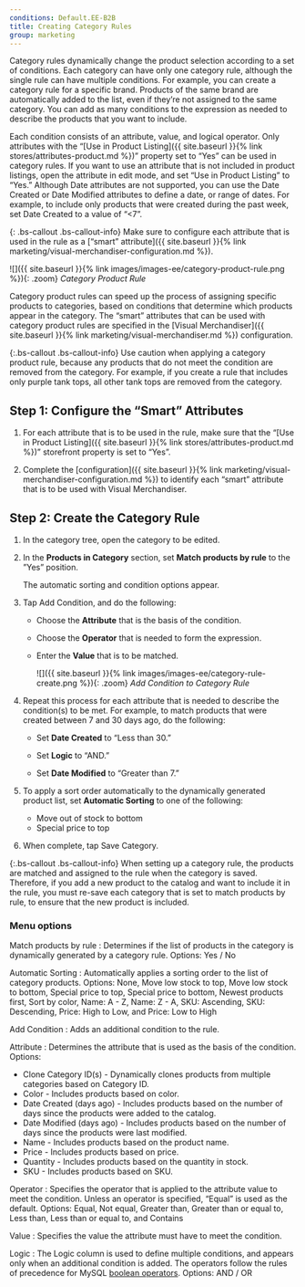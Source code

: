 ```yaml
---
conditions: Default.EE-B2B
title: Creating Category Rules
group: marketing
---
```


Category rules dynamically change the product selection according to a set of conditions. Each category can have only one category rule, although the single rule can have multiple conditions. For example, you can create a category rule for a specific brand. Products of the same brand are automatically added to the list, even if they’re not assigned to the same category. You can add as many conditions to the expression as needed to describe the products that you want to include.

Each condition consists of an attribute, value, and logical operator. Only attributes with the “[Use in Product Listing]({{ site.baseurl }}{% link stores/attributes-product.md %})” property set to “Yes” can be used in category rules. If you want to use an attribute that is not included in product listings, open the attribute in edit mode, and set “Use in Product Listing” to “Yes.” Although Date attributes are not supported, you can use the Date Created or Date Modified attributes to define a date, or range of dates. For example, to include only products that were created during the past week, set Date Created to a value of “<7”.

{: .bs-callout .bs-callout-info}
Make sure to configure each attribute that is used in the rule as a [“smart” attribute]({{ site.baseurl }}{% link marketing/visual-merchandiser-configuration.md %}).

![]({{ site.baseurl }}{% link images/images-ee/category-product-rule.png %}){: .zoom}
*Category Product Rule*

Category product rules can speed up the process of assigning specific products to categories, based on conditions that determine which products appear in the category. The “smart” attributes that can be used with category product rules are specified in the [Visual Merchandiser]({{ site.baseurl }}{% link marketing/visual-merchandiser.md %}) configuration.

{:.bs-callout .bs-callout-info}
Use caution when applying a category product rule, because any products that do not meet the condition are removed from the category. For example, if you create a rule that includes only purple tank tops, all other tank tops are removed from the category.

## Step 1: Configure the “Smart” Attributes

1. For each attribute that is to be used in the rule, make sure that the “[Use in Product Listing]({{ site.baseurl }}{% link stores/attributes-product.md %})” storefront property is set to “Yes”.

1. Complete the [configuration]({{ site.baseurl }}{% link marketing/visual-merchandiser-configuration.md %}) to identify each “smart” attribute that is to be used with Visual Merchandiser.

## Step 2: Create the Category Rule

1. In the category tree, open the category to be edited.

1. In the **Products in Category** section, set **Match products by rule** to the ”Yes” position.

   The automatic sorting and condition options appear.

1. Tap <span class="btn">Add Condition</span>, and do the following:

    * Choose the **Attribute** that is the basis of the condition.

    * Choose the **Operator** that is needed to form the expression.

    * Enter the **Value** that is to be matched.

      ![]({{ site.baseurl }}{% link images/images-ee/category-rule-create.png %}){: .zoom}
      *Add Condition to Category Rule*

1. Repeat this process for each attribute that is needed to describe the condition(s) to be met. For example, to match products that were created between 7 and 30 days ago, do the following:

    * Set **Date Created** to “Less than 30.”

    * Set **Logic** to “AND.”

    * Set **Date Modified** to “Greater than 7.”

1.  To apply a sort order automatically to the dynamically generated product list, set **Automatic Sorting** to one of the following:

    * Move out of stock to bottom
    * Special price to top

1. When complete, tap <span class="btn">Save Category</span>.

{:.bs-callout .bs-callout-info}
When setting up a category rule, the products are matched and assigned to the rule when the category is saved. Therefore, if you add a new product to the catalog and want to include it in the rule, you must re-save each category that is set to match products by rule, to ensure that the new product is included.

### Menu options

Match products by rule
: Determines if the list of products in the category is dynamically generated by a category rule. Options: Yes / No

Automatic Sorting
: Automatically applies a sorting order to the list of category products. Options: None, Move low stock to top, Move low stock to bottom, Special price to top, Special price to bottom, Newest products first, Sort by color, Name: A - Z, Name: Z - A, SKU: Ascending, SKU: Descending, Price: High to Low, and Price: Low to High

Add Condition
: Adds an additional condition to the rule.

Attribute
: Determines the attribute that is used as the basis of the condition.
 Options:
   * Clone Category ID(s) - Dynamically clones products from multiple categories based on Category ID.
   * Color - Includes products based on color.
   * Date Created (days ago) - Includes products based on the number of days since the products were added to the catalog.
   * Date Modified (days ago) - Includes products  based on the number of days since the products were last modified.
   * Name - Includes products based on the product name.
   * Price - Includes products based on price.
   * Quantity - Includes products based on the quantity in stock.
   * SKU - Includes products based on SKU.

Operator
: Specifies the operator that is applied to the attribute value to meet the  condition. Unless an operator is specified, “Equal” is used as the default. Options: Equal, Not equal, Greater than, Greater than or equal to, Less than, Less than or equal to, and Contains

Value
: Specifies the value  the attribute must have to meet the condition.

Logic
: The Logic column is used to define multiple conditions, and appears only when an additional condition is added. The operators follow the rules of precedence for MySQL [boolean operators](https://dev.mysql.com/doc/refman/8.0/en/operator-precedence.html). Options: AND / OR
